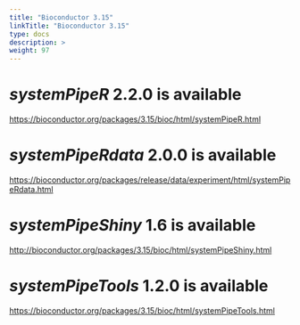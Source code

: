 ```yaml
---
title: "Bioconductor 3.15"
linkTitle: "Bioconductor 3.15"
type: docs
description: >
weight: 97
---
```

# *systemPipeR* 2.2.0 is available
https://bioconductor.org/packages/3.15/bioc/html/systemPipeR.html
# *systemPipeRdata* 2.0.0 is available
https://bioconductor.org/packages/release/data/experiment/html/systemPipeRdata.html
# *systemPipeShiny* 1.6 is available
http://bioconductor.org/packages/3.15/bioc/html/systemPipeShiny.html
# *systemPipeTools* 1.2.0 is available
https://bioconductor.org/packages/3.15/bioc/html/systemPipeTools.html

